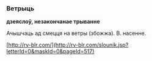 ### Ветрыць
**дзеяслоў, незакончанае трыванне**

Ачышчаць ад смецця на ветры (збожжа). В. насенне.

<a rel="author">[http://rv-blr.com/](http://rv-blr.com/slounik.jsp?letterId=0&maskId=0&pageId=517)</a>
